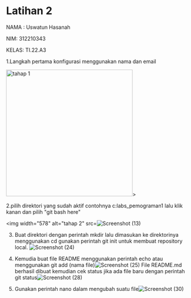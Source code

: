 # Latihan 2
NAMA : Uswatun Hasanah

NIM: 312210343

KELAS: TI.22.A3


1.Langkah pertama konfigurasi menggunakan nama dan email 

<img width="344" alt="tahap 1" src="https://user-images.githubusercontent.com/115516474/195516434-89b45d0d-1e56-4062-a4dc-6840c02901e8.png">>


2.pilih direktori yang sudah aktif contohnya c:labs_pemograman1 lalu klik kanan dan pilih "git bash here"

<img width="578" alt="tahap 2" src=![Screenshot (13)](https://user-images.githubusercontent.com/115516474/195517396-880d47b1-9108-4598-8621-2a9b49547fea.png)

3. Buat direktori dengan perintah mkdir lalu dimasukan ke direktorinya menggunakan cd gunakan perintah git init untuk membuat repository local.
     ![Screenshot (24)](https://user-images.githubusercontent.com/115516474/195974294-f31e4112-9269-48fa-a60a-563e5a6f1f2f.png)

4. Kemudia buat file README menggunakan perintah echo atau menggunakan git add (nama file)![Screenshot (25)](https://user-images.githubusercontent.com/115516474/195974680-28c8462b-f752-46ef-9b0d-3d25f0aaeb93.png)
File README.md berhasil dibuat kemudian cek status jika ada file baru dengan perintah git status![Screenshot (28)](https://user-images.githubusercontent.com/115516474/195976290-fd988845-2596-4186-8117-6340db443f45.png)

5. Gunakan perintah nano dalam mengubah suatu file![Screenshot (30)](https://user-images.githubusercontent.com/115516474/195976920-8540357a-5870-42a6-9328-1284d07f15b0.png)


